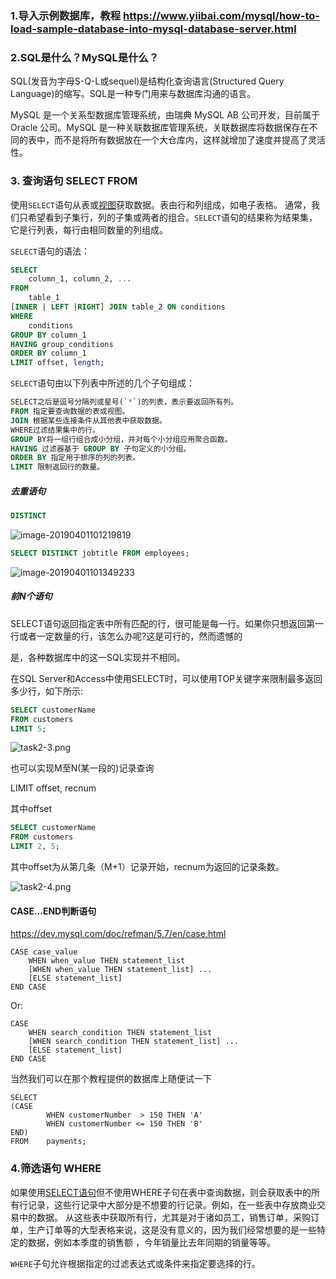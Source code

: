 ### 1.导入示例数据库，教程 <https://www.yiibai.com/mysql/how-to-load-sample-database-into-mysql-database-server.html>

### 2.SQL是什么？MySQL是什么？

SQL(发音为字母S-Q-L或sequel)是结构化查询语言(Structured Query Language)的缩写。SQL是一种专门用来与数据库沟通的语言。

MySQL 是一个关系型数据库管理系统，由瑞典 MySQL AB 公司开发，目前属于 Oracle 公司。MySQL 是一种关联数据库管理系统，关联数据库将数据保存在不同的表中，而不是将所有数据放在一个大仓库内，这样就增加了速度并提高了灵活性。

### 3. 查询语句 SELECT FROM

使用`SELECT`语句从表或[视图](http://www.yiibai.com/mysql/views.html)获取数据。表由行和列组成，如电子表格。 通常，我们只希望看到子集行，列的子集或两者的组合。`SELECT`语句的结果称为结果集，它是行列表，每行由相同数量的列组成。

`SELECT`语句的语法：

```sql
SELECT 
    column_1, column_2, ...
FROM
    table_1
[INNER | LEFT |RIGHT] JOIN table_2 ON conditions
WHERE
    conditions
GROUP BY column_1
HAVING group_conditions
ORDER BY column_1
LIMIT offset, length;

```

`SELECT`语句由以下列表中所述的几个子句组成：

```sql
SELECT之后是逗号分隔列或星号(`*`)的列表，表示要返回所有列。
FROM 指定要查询数据的表或视图。
JOIN 根据某些连接条件从其他表中获取数据。
WHERE过滤结果集中的行。
GROUP BY将一组行组合成小分组，并对每个小分组应用聚合函数。
HAVING 过滤器基于 GROUP BY 子句定义的小分组。
ORDER BY 指定用于排序的列的列表。
LIMIT 限制返回行的数量。


```

##### 去重语句  

```sql
DISTINCT
```

![image-20190401101219819](https://github.com/voidspiral/Datawhale/blob/master/mysql/img/task2-1.png)

```sql
SELECT DISTINCT jobtitle FROM employees;
```

![image-20190401101349233](https://github.com/voidspiral/Datawhale/blob/master/mysql/img/task2-2.png)

##### 前N个语句

SELECT语句返回指定表中所有匹配的行，很可能是每一行。如果你只想返回第一行或者一定数量的行，该怎么办呢?这是可行的，然而遗憾的

是，各种数据库中的这一SQL实现并不相同。

在SQL Server和Access中使用SELECT时，可以使用TOP关键字来限制最多返回多少行，如下所示:

```sql
SELECT customerName
FROM customers
LIMIT 5;
```

![task2-3.png](https://github.com/voidspiral/Datawhale/blob/master/mysql/img/task2-3.png)

也可以实现M至N(某一段的)记录查询

LIMIT offset, recnum 

其中offset

```sql
SELECT customerName
FROM customers
LIMIT 2, 5; 
```

其中offset为从第几条（M+1）记录开始，recnum为返回的记录条数。

![task2-4.png](https://github.com/voidspiral/Datawhale/blob/master/mysql/img/task2-4.png)

#### CASE...END判断语句

<https://dev.mysql.com/doc/refman/5.7/en/case.html>                                                                                                                     

```mysql
CASE case_value
    WHEN when_value THEN statement_list
    [WHEN when_value THEN statement_list] ...
    [ELSE statement_list]
END CASE
```

Or:

```mysql
CASE
    WHEN search_condition THEN statement_list
    [WHEN search_condition THEN statement_list] ...
    [ELSE statement_list]
END CASE
```

当然我们可以在那个教程提供的数据库上随便试一下

```mysql
SELECT 
(CASE
		WHEN customerNumber  > 150 THEN 'A'
		WHEN customerNumber <= 150 THEN 'B'
END)
FROM 	payments;
```

### 4.筛选语句 WHERE

如果使用[SELECT语句](http://www.yiibai.com/mysql/select-statement-query-data.html)但不使用WHERE子句在表中查询数据，则会获取表中的所有行记录，这些行记录中大部分是不想要的行记录。例如，在一些表中存放商业交易中的数据。 从这些表中获取所有行，尤其是对于诸如员工，销售订单，采购订单，生产订单等的大型表格来说，这是没有意义的，因为我们经常想要的是一些特定的数据，例如本季度的销售额 ，今年销量比去年同期的销量等等。

`WHERE`子句允许根据指定的过滤表达式或条件来指定要选择的行。

